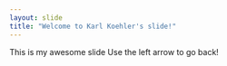 ```yaml
---
layout: slide
title: "Welcome to Karl Koehler's slide!"
---
```

This is my awesome slide
Use the left arrow to go back!
